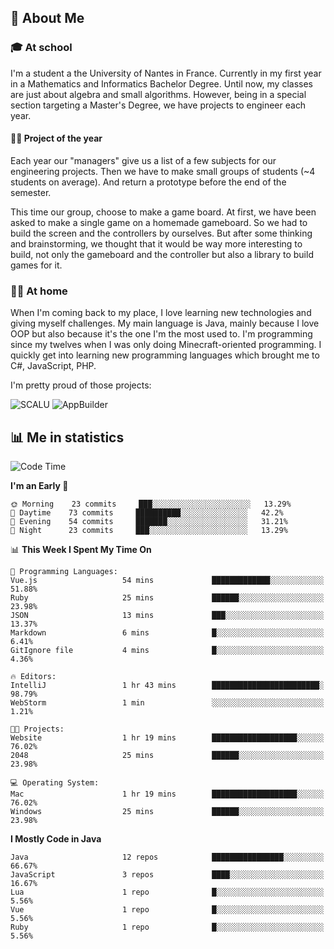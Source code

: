 ## 👀 About Me

### 🎓 At school

I'm a student a the University of Nantes in France. Currently in my first year in a Mathematics and Informatics Bachelor Degree. Until now, my classes are just about algebra and small algorithms. However, being in a special section targeting a Master's Degree, we have projects to engineer each year. 

#### 🔧🔬 Project of the year

Each year our "managers" give us a list of a few subjects for our engineering projects. Then we have to make small groups of students (~4 students on average). And return a prototype before the end of the semester.

This time our group, choose to make a game board. At first, we have been asked to make a single game on a homemade gameboard. So we had to build the screen and the controllers by ourselves. 
But after some thinking and brainstorming, we thought that it would be way more interesting to build, not only the gameboard and the controller but also a library to build games for it.

### 👨‍💻 At home

When I'm coming back to my place, I love learning new technologies and giving myself challenges. My main language is Java, mainly because I love OOP but also because it's the one I'm the most used to. I'm programming since my twelves when I was only doing Minecraft-oriented programming.  I quickly get into learning new programming languages which brought me to C#, JavaScript, PHP. 

I'm pretty proud of those projects:

![SCALU](https://github-readme-stats.vercel.app/api/pin?username=renardfute&repo=SCALU)
![AppBuilder](https://github-readme-stats.vercel.app/api/pin?username=pulsedev2&repo=AppBuilder)

## 📊 Me in statistics
<!--START_SECTION:waka-->
![Code Time](http://img.shields.io/badge/Code%20Time-30%20hrs%2041%20mins-blue)

**I'm an Early 🐤** 

```text
🌞 Morning    23 commits     ███░░░░░░░░░░░░░░░░░░░░░░   13.29% 
🌆 Daytime    73 commits     ██████████░░░░░░░░░░░░░░░   42.2% 
🌃 Evening    54 commits     ███████░░░░░░░░░░░░░░░░░░   31.21% 
🌙 Night      23 commits     ███░░░░░░░░░░░░░░░░░░░░░░   13.29%

```


📊 **This Week I Spent My Time On** 

```text
💬 Programming Languages: 
Vue.js                   54 mins             █████████████░░░░░░░░░░░░   51.88% 
Ruby                     25 mins             ██████░░░░░░░░░░░░░░░░░░░   23.98% 
JSON                     13 mins             ███░░░░░░░░░░░░░░░░░░░░░░   13.37% 
Markdown                 6 mins              █░░░░░░░░░░░░░░░░░░░░░░░░   6.41% 
GitIgnore file           4 mins              █░░░░░░░░░░░░░░░░░░░░░░░░   4.36%

🔥 Editors: 
IntelliJ                 1 hr 43 mins        ████████████████████████░   98.79% 
WebStorm                 1 min               ░░░░░░░░░░░░░░░░░░░░░░░░░   1.21%

🐱‍💻 Projects: 
Website                  1 hr 19 mins        ███████████████████░░░░░░   76.02% 
2048                     25 mins             ██████░░░░░░░░░░░░░░░░░░░   23.98%

💻 Operating System: 
Mac                      1 hr 19 mins        ███████████████████░░░░░░   76.02% 
Windows                  25 mins             ██████░░░░░░░░░░░░░░░░░░░   23.98%

```

**I Mostly Code in Java** 

```text
Java                     12 repos            ████████████████░░░░░░░░░   66.67% 
JavaScript               3 repos             ████░░░░░░░░░░░░░░░░░░░░░   16.67% 
Lua                      1 repo              █░░░░░░░░░░░░░░░░░░░░░░░░   5.56% 
Vue                      1 repo              █░░░░░░░░░░░░░░░░░░░░░░░░   5.56% 
Ruby                     1 repo              █░░░░░░░░░░░░░░░░░░░░░░░░   5.56%

```



<!--END_SECTION:waka-->
